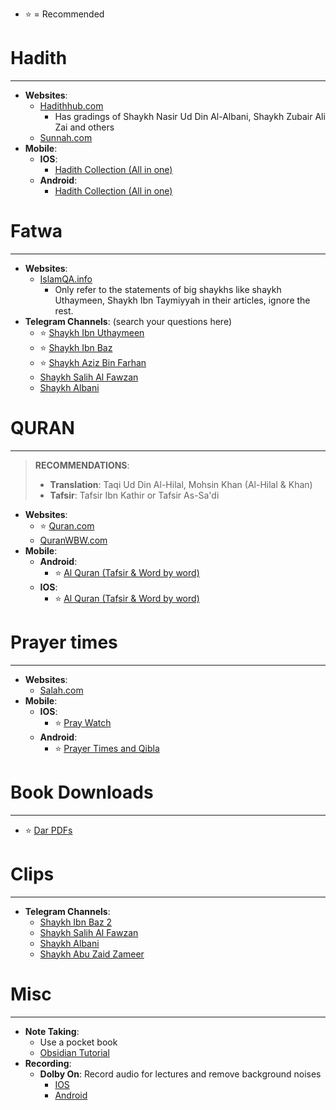 
- ⭐ = Recommended
# Hadith
---
- **Websites**:
	- [Hadithhub.com](https://Hadithhub.com)
		- Has gradings of Shaykh Nasir Ud Din Al-Albani, Shaykh Zubair Ali Zai and others
	- [Sunnah.com](https://Sunnah.com)
- **Mobile**:
	- **IOS**: 
		- [Hadith Collection (All in one)](https://apps.apple.com/us/app/hadith-collection-all-in-one/id1511696610)
	- **Android**: 
		- [Hadith Collection (All in one)](https://play.google.com/store/apps/details?id=com.greentech.hadith&hl=en&gl=US)

# Fatwa
---
- **Websites**:
	- [IslamQA.info](https://islamqa.info)
		- Only refer to the statements of big shaykhs like shaykh Uthaymeen, Shaykh Ibn Taymiyyah in their articles, ignore the rest. 
- **Telegram Channels**: (search your questions here)
	- ⭐ [Shaykh Ibn Uthaymeen](https://t.me/IbnUthaymin)
	- ⭐ [Shaykh Ibn Baz](https://t.me/MajmooF)
	- ⭐ [Shaykh Aziz Bin Farhan](https://t.me/sheikhaziz)
	- [Shaykh Salih Al Fawzan](https://t.me/SheikhSalihAlFawzan) 
	- [Shaykh Albani](https://t.me/AlbaniEng)

# QURAN
---
>**RECOMMENDATIONS**:
>- **Translation**: Taqi Ud Din Al-Hilal, Mohsin Khan (Al-Hilal & Khan)
>- **Tafsir**: Tafsir Ibn Kathir or Tafsir As-Sa'di

- **Websites**:
	- ⭐ [Quran.com](https://Quran.com)
	- [QuranWBW.com](https://Quranwbw.com)
- **Mobile**:
	- **Android**: 
		- ⭐ [Al Quran (Tafsir & Word by word)](https://play.google.com/store/apps/details?id=com.greentech.quran&hl=en&gl=US)
	- **IOS**: 
		- ⭐ [Al Quran (Tafsir & Word by word)](https://apps.apple.com/app/id1437038111)

# Prayer times
---
- **Websites**:
	- [Salah.com](https://salah.com)
- **Mobile**:
	- **IOS**: 
		- ⭐ [Pray Watch](https://apps.apple.com/us/app/pray-watch/id989923828)
	- **Android**: 
		- ⭐ [Prayer Times and Qibla](https://play.google.com/store/apps/details?id=com.reworewo.prayertimes&hl=en&gl=US)

# Book Downloads
---
- ⭐ [Dar PDFs](https://darpdfs.org/)

# Clips
---
- **Telegram Channels**:
	- [Shaykh Ibn Baz 2](https://t.me/SheikhIbnBaz)
	- [Shaykh Salih Al Fawzan](https://t.me/SheikhSalihAlFawzan) 
	- [Shaykh Albani](https://t.me/AlbaniEng)
	- [Shaykh Abu Zaid Zameer](https://t.me/shaykhabuzaidzameerclips)

# Misc
---
- **Note Taking**:
	- Use a pocket book
	- [Obsidian Tutorial](Obsidian/Obsidian%20Tutorial.md)
- **Recording**:
	- **Dolby On**: Record audio for lectures and remove background noises 
		- [IOS](https://apps.apple.com/us/app/dolby-on-record-audio-video/id1443964192)
		- [Android](https://play.google.com/store/apps/details?id=com.dolby.dolby234&hl=en&gl=US)